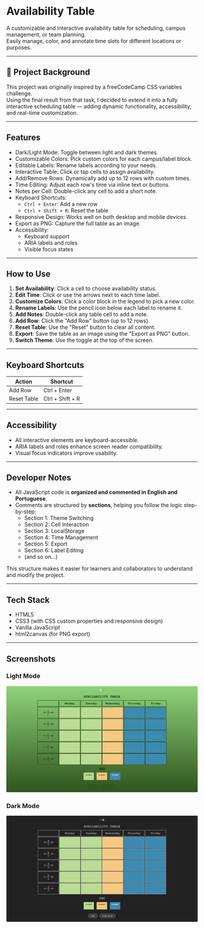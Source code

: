# Availability Table

A customizable and interactive availability table for scheduling, campus management, or team planning.  
Easily manage, color, and annotate time slots for different locations or purposes.

---

## 📘 Project Background

This project was originally inspired by a freeCodeCamp CSS variables challenge.  
Using the final result from that task, I decided to extend it into a fully interactive scheduling table — adding dynamic functionality, accessibility, and real-time customization.

---

## Features

- Dark/Light Mode: Toggle between light and dark themes.
- Customizable Colors: Pick custom colors for each campus/label block.
- Editable Labels: Rename labels according to your needs.
- Interactive Table: Click or tap cells to assign availability.
- Add/Remove Rows: Dynamically add up to 12 rows with custom times.
- Time Editing: Adjust each row's time via inline text or buttons.
- Notes per Cell: Double-click any cell to add a short note.
- Keyboard Shortcuts:
  - `Ctrl + Enter`: Add a new row
  - `Ctrl + Shift + R`: Reset the table
- Responsive Design: Works well on both desktop and mobile devices.
- Export as PNG: Capture the full table as an image.
- Accessibility:
  - Keyboard support
  - ARIA labels and roles
  - Visible focus states

---

## How to Use

1. **Set Availability**: Click a cell to choose availability status.
2. **Edit Time**: Click or use the arrows next to each time label.
3. **Customize Colors**: Click a color block in the legend to pick a new color.
4. **Rename Labels**: Use the pencil icon below each label to rename it.
5. **Add Notes**: Double-click any table cell to add a note.
6. **Add Row**: Click the "Add Row" button (up to 12 rows).
7. **Reset Table**: Use the "Reset" button to clear all content.
8. **Export**: Save the table as an image using the "Export as PNG" button.
9. **Switch Theme**: Use the toggle at the top of the screen.

---

## Keyboard Shortcuts

| Action        | Shortcut         |
|---------------|------------------|
| Add Row       | Ctrl + Enter     |
| Reset Table   | Ctrl + Shift + R |

---

## Accessibility

- All interactive elements are keyboard-accessible.
- ARIA labels and roles enhance screen reader compatibility.
- Visual focus indicators improve usability.

---

## Developer Notes

- All JavaScript code is **organized and commented in English and Portuguese**.
- Comments are structured by **sections**, helping you follow the logic step-by-step:
  - Section 1: Theme Switching
  - Section 2: Cell Interaction
  - Section 3: LocalStorage
  - Section 4: Time Management
  - Section 5: Export
  - Section 6: Label Editing
  - (and so on…)

This structure makes it easier for learners and collaborators to understand and modify the project.

---

## Tech Stack

- HTML5
- CSS3 (with CSS custom properties and responsive design)
- Vanilla JavaScript
- html2canvas (for PNG export)

---

## Screenshots

### Light Mode
![Availability Table - Light Mode](./@assets/screenshot-light.png)

### Dark Mode
![Availability Table - Dark Mode](./@assets/screenshot-dark.png)
